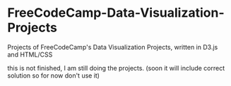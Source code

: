 # FreeCodeCamp-Data-Visualization-Projects
Projects of FreeCodeCamp's Data Visualization Projects, written in D3.js and HTML/CSS

this is not finished, I am still doing the projects. (soon it will include correct solution so for now don't use it)